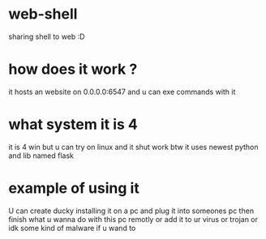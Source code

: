 # web-shell
sharing shell to web :D 

# how does it work ? 
it hosts an website on 0.0.0.0:6547 
and u can exe commands with it 

# what system it is 4 
it is 4 win but u can try on linux and it shut work 
btw it uses newest python and lib named flask 

# example of using it

U can create ducky installing it on a pc and plug it into someones pc then finish what u wanna do with this pc 
remotly 
or 
add it to ur virus or trojan or idk some kind of malware if u wand to 
